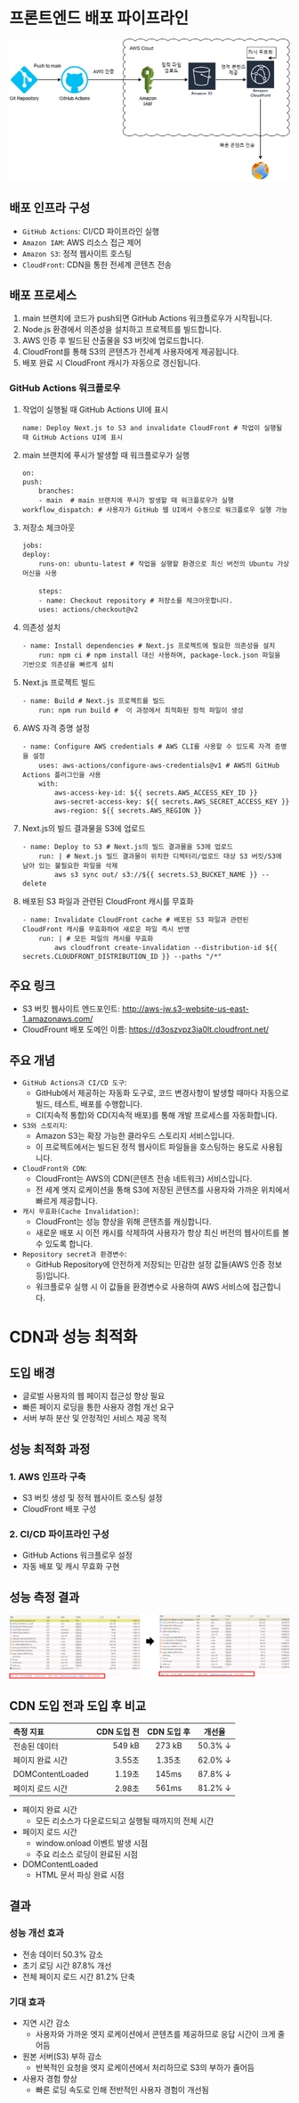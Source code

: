 # 프론트엔드 배포 파이프라인
![public/aws-jw.drawio.png](public/aws-jw.drawio.png)

## 배포 인프라 구성
- `GitHub Actions`: CI/CD 파이프라인 실행
- `Amazon IAM`: AWS 리소스 접근 제어
- `Amazon S3`: 정적 웹사이트 호스팅
- `CloudFront`: CDN을 통한 전세계 콘텐츠 전송

## 배포 프로세스
1. main 브랜치에 코드가 push되면 GitHub Actions 워크플로우가 시작됩니다.
2. Node.js 환경에서 의존성을 설치하고 프로젝트를 빌드합니다.
3. AWS 인증 후 빌드된 산출물을 S3 버킷에 업로드합니다.
4. CloudFront를 통해 S3의 콘텐츠가 전세계 사용자에게 제공됩니다.
5. 배포 완료 시 CloudFront 캐시가 자동으로 갱신됩니다.

### GitHub Actions 워크플로우

1. 작업이 실행될 때 GitHub Actions UI에 표시
    ```
    name: Deploy Next.js to S3 and invalidate CloudFront # 작업이 실행될 때 GitHub Actions UI에 표시
    ```
2. main 브랜치에 푸시가 발생할 때 워크플로우가 실행
    ```
    on:
    push:
        branches:
        - main  # main 브랜치에 푸시가 발생할 때 워크플로우가 실행
    workflow_dispatch: # 사용자가 GitHub 웹 UI에서 수동으로 워크플로우 실행 가능
    ```

3. 저장소 체크아웃
    ```
    jobs:
    deploy:
        runs-on: ubuntu-latest # 작업을 실행할 환경으로 최신 버전의 Ubuntu 가상 머신을 사용
        
        steps:
        - name: Checkout repository # 저장소를 체크아웃합니다.
        uses: actions/checkout@v2
    ```
4. 의존성 설치
    ```
    - name: Install dependencies # Next.js 프로젝트에 필요한 의존성을 설치
        run: npm ci # npm install 대신 사용하며, package-lock.json 파일을 기반으로 의존성을 빠르게 설치
    ```
5. Next.js 프로젝트 빌드
    ```
    - name: Build # Next.js 프로젝트를 빌드
        run: npm run build #  이 과정에서 최적화된 정적 파일이 생성
    ```
6. AWS 자격 증명 설정
    ```
    - name: Configure AWS credentials # AWS CLI를 사용할 수 있도록 자격 증명을 설정
        uses: aws-actions/configure-aws-credentials@v1 # AWS의 GitHub Actions 플러그인을 사용
        with:
            aws-access-key-id: ${{ secrets.AWS_ACCESS_KEY_ID }}
            aws-secret-access-key: ${{ secrets.AWS_SECRET_ACCESS_KEY }}
            aws-region: ${{ secrets.AWS_REGION }}
    ```
7. Next.js의 빌드 결과물을 S3에 업로드
    ```
    - name: Deploy to S3 # Next.js의 빌드 결과물을 S3에 업로드
        run: | # Next.js 빌드 결과물이 위치한 디렉터리/업로드 대상 S3 버킷/S3에 남아 있는 불필요한 파일을 삭제
            aws s3 sync out/ s3://${{ secrets.S3_BUCKET_NAME }} --delete
    ```
8. 배포된 S3 파일과 관련된 CloudFront 캐시를 무효화
    ```
    - name: Invalidate CloudFront cache # 배포된 S3 파일과 관련된 CloudFront 캐시를 무효화하여 새로운 파일 즉시 반영
        run: | # 모든 파일의 캐시를 무효화
            aws cloudfront create-invalidation --distribution-id ${{ secrets.CLOUDFRONT_DISTRIBUTION_ID }} --paths "/*"
    ```

## 주요 링크

- S3 버킷 웹사이트 엔드포인트: http://aws-jw.s3-website-us-east-1.amazonaws.com/
- CloudFrount 배포 도메인 이름: https://d3oszvpz3ia0lt.cloudfront.net/

## 주요 개념

- `GitHub Actions과 CI/CD 도구`:
    - GitHub에서 제공하는 자동화 도구로, 코드 변경사항이 발생할 때마다 자동으로 빌드, 테스트, 배포를 수행합니다. 
    - CI(지속적 통합)와 CD(지속적 배포)를 통해 개발 프로세스를 자동화합니다.
- `S3와 스토리지`: 
    - Amazon S3는 확장 가능한 클라우드 스토리지 서비스입니다. 
    - 이 프로젝트에서는 빌드된 정적 웹사이트 파일들을 호스팅하는 용도로 사용됩니다.
- `CloudFront와 CDN`:  
    - CloudFront는 AWS의 CDN(콘텐츠 전송 네트워크) 서비스입니다. 
    - 전 세계 엣지 로케이션을 통해 S3에 저장된 콘텐츠를 사용자와 가까운 위치에서 빠르게 제공합니다.
- `캐시 무효화(Cache Invalidation)`: 
    - CloudFront는 성능 향상을 위해 콘텐츠를 캐싱합니다. 
    - 새로운 배포 시 이전 캐시를 삭제하여 사용자가 항상 최신 버전의 웹사이트를 볼 수 있도록 합니다.
- `Repository secret과 환경변수`: 
    - GitHub Repository에 안전하게 저장되는 민감한 설정 값들(AWS 인증 정보 등)입니다. 
    - 워크플로우 실행 시 이 값들을 환경변수로 사용하여 AWS 서비스에 접근합니다.



# CDN과 성능 최적화
## 도입 배경
- 글로벌 사용자의 웹 페이지 접근성 향상 필요
- 빠른 페이지 로딩을 통한 사용자 경험 개선 요구
- 서버 부하 분산 및 안정적인 서비스 제공 목적

## 성능 최적화 과정
### 1. AWS 인프라 구축
- S3 버킷 생성 및 정적 웹사이트 호스팅 설정
- CloudFront 배포 구성

### 2. CI/CD 파이프라인 구성
- GitHub Actions 워크플로우 설정
- 자동 배포 및 캐시 무효화 구현

## 성능 측정 결과
![alt text](public/aws-jw.chrome.png)

## CDN 도입 전과 도입 후 비교
|측정 지표|CDN 도입 전|CDN 도입 후|개선율|
|:---|---:|:---:|:---:|
|전송된 데이터|549 kB|273 kB|50.3% ↓|
|페이지 완료 시간|3.55초|1.35초|62.0% ↓|
|DOMContentLoaded|1.19초|145ms|87.8% ↓|
|페이지 로드 시간|2.98초|561ms|81.2% ↓|

- 페이지 완료 시간
  - 모든 리소스가 다운로드되고 실행될 때까지의 전체 시간
- 페이지 로드 시간
  - window.onload 이벤트 발생 시점
  - 주요 리소스 로딩이 완료된 시점
- DOMContentLoaded
  - HTML 문서 파싱 완료 시점

## 결과
### 성능 개선 효과
- 전송 데이터 50.3% 감소
- 초기 로딩 시간 87.8% 개선
- 전체 페이지 로드 시간 81.2% 단축
### 기대 효과
- 지연 시간 감소
  - 사용자와 가까운 엣지 로케이션에서 콘텐츠를 제공하므로 응답 시간이 크게 줄어듬
- 원본 서버(S3) 부하 감소
  - 반복적인 요청을 엣지 로케이션에서 처리하므로 S3의 부하가 줄어듬
- 사용자 경험 향상
  - 빠른 로딩 속도로 인해 전반적인 사용자 경험이 개선됨
